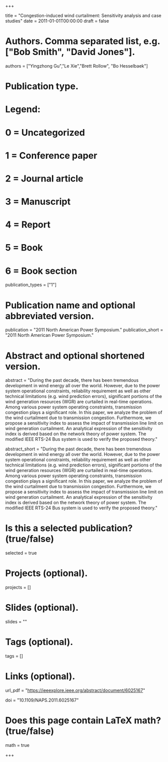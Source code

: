 +++

title = "Congestion-induced wind curtailment: Sensitivity analysis and case studies"
date = 2011-01-01T00:00:00
draft = false

# Authors. Comma separated list, e.g. ["Bob Smith", "David Jones"].
authors = ["Yingzhong Gu","Le Xie","Brett Rollow", "Bo Hesselbaek"]

# Publication type.
# Legend:
# 0 = Uncategorized
# 1 = Conference paper
# 2 = Journal article
# 3 = Manuscript
# 4 = Report
# 5 = Book
# 6 = Book section
publication_types = ["1"]

# Publication name and optional abbreviated version.
publication = "2011 North American Power Symposium."
publication_short = "2011 North American Power Symposium."

# Abstract and optional shortened version.
abstract = "During the past decade, there has been tremendous development in wind energy all over the world. However, due to the power system operational constraints, reliability requirement as well as other technical limitations (e.g. wind prediction errors), significant portions of the wind generation resources (WGR) are curtailed in real-time operations. Among various power system operating constraints, transmission congestion plays a significant role. In this paper, we analyze the problem of the wind curtailment due to transmission congestion. Furthermore, we propose a sensitivity index to assess the impact of transmission line limit on wind generation curtailment. An analytical expression of the sensitivity index is derived based on the network theory of power system. The modified IEEE RTS-24 Bus system is used to verify the proposed theory."

abstract_short = "During the past decade, there has been tremendous development in wind energy all over the world. However, due to the power system operational constraints, reliability requirement as well as other technical limitations (e.g. wind prediction errors), significant portions of the wind generation resources (WGR) are curtailed in real-time operations. Among various power system operating constraints, transmission congestion plays a significant role. In this paper, we analyze the problem of the wind curtailment due to transmission congestion. Furthermore, we propose a sensitivity index to assess the impact of transmission line limit on wind generation curtailment. An analytical expression of the sensitivity index is derived based on the network theory of power system. The modified IEEE RTS-24 Bus system is used to verify the proposed theory."

# Is this a selected publication? (true/false)
selected = true

# Projects (optional).
projects = []

# Slides (optional).
slides = ""

# Tags (optional).
tags = []

# Links (optional).
url_pdf = "https://ieeexplore.ieee.org/abstract/document/6025167"



doi = "10.1109/NAPS.2011.6025167"

# Does this page contain LaTeX math? (true/false)
math = true



+++

